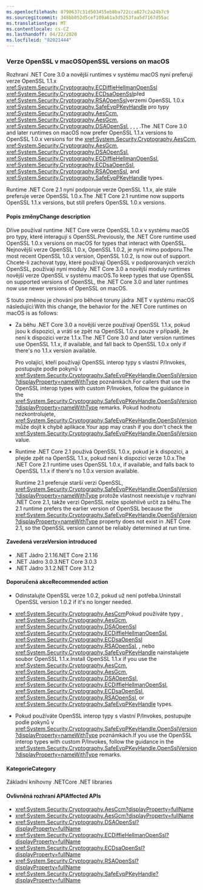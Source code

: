 ```yaml
---
ms.openlocfilehash: 8790637c31d503455eb8ba722cca827c2a24b7c9
ms.sourcegitcommit: 348bb052d5cef109a61a3d5253faa5d7167d55ac
ms.translationtype: MT
ms.contentlocale: cs-CZ
ms.lasthandoff: 04/22/2020
ms.locfileid: "82021444"
---
```

### <a name="openssl-versions-on-macos"></a><span data-ttu-id="98402-101">Verze OpenSSL v macOS</span><span class="sxs-lookup"><span data-stu-id="98402-101">OpenSSL versions on macOS</span></span>

<span data-ttu-id="98402-102">Rozhraní .NET Core 3.0 a novější runtimes v systému macOS nyní preferují verze OpenSSL 1.1.x <xref:System.Security.Cryptography.ECDiffieHellmanOpenSsl> <xref:System.Security.Cryptography.ECDsaOpenSsl>před <xref:System.Security.Cryptography.RSAOpenSsl>verzemi OpenSSL 1.0.x <xref:System.Security.Cryptography.SafeEvpPKeyHandle> pro typy <xref:System.Security.Cryptography.AesCcm>, <xref:System.Security.Cryptography.AesGcm>, <xref:System.Security.Cryptography.DSAOpenSsl>, , , , .</span><span class="sxs-lookup"><span data-stu-id="98402-102">The .NET Core 3.0 and later runtimes on macOS now prefer OpenSSL 1.1.x versions to OpenSSL 1.0.x versions for the <xref:System.Security.Cryptography.AesCcm>, <xref:System.Security.Cryptography.AesGcm>, <xref:System.Security.Cryptography.DSAOpenSsl>, <xref:System.Security.Cryptography.ECDiffieHellmanOpenSsl>, <xref:System.Security.Cryptography.ECDsaOpenSsl>, <xref:System.Security.Cryptography.RSAOpenSsl>, and <xref:System.Security.Cryptography.SafeEvpPKeyHandle> types.</span></span>

<span data-ttu-id="98402-103">Runtime .NET Core 2.1 nyní podporuje verze OpenSSL 1.1.x, ale stále preferuje verze OpenSSL 1.0.x.</span><span class="sxs-lookup"><span data-stu-id="98402-103">The .NET Core 2.1 runtime now supports OpenSSL 1.1.x versions, but still prefers OpenSSL 1.0.x versions.</span></span>

#### <a name="change-description"></a><span data-ttu-id="98402-104">Popis změny</span><span class="sxs-lookup"><span data-stu-id="98402-104">Change description</span></span>

<span data-ttu-id="98402-105">Dříve používal runtime .NET Core verze OpenSSL 1.0.x v systému macOS pro typy, které interagují s OpenSSL.</span><span class="sxs-lookup"><span data-stu-id="98402-105">Previously, the .NET Core runtime used OpenSSL 1.0.x versions on macOS for types that interact with OpenSSL.</span></span> <span data-ttu-id="98402-106">Nejnovější verze OpenSSL 1.0.x, OpenSSL 1.0.2, je nyní mimo podporu.</span><span class="sxs-lookup"><span data-stu-id="98402-106">The most recent OpenSSL 1.0.x version, OpenSSL 1.0.2, is now out of support.</span></span> <span data-ttu-id="98402-107">Chcete-li zachovat typy, které používají OpenSSL v podporovaných verzích OpenSSL, používají nyní moduly .NET Core 3.0 a novější moduly runtimes novější verze OpenSSL v systému macOS.</span><span class="sxs-lookup"><span data-stu-id="98402-107">To keep types that use OpenSSL on supported versions of OpenSSL, the .NET Core 3.0 and later runtimes now use newer versions of OpenSSL on macOS.</span></span>

<span data-ttu-id="98402-108">S touto změnou je chování pro běhové toruny jádra .NET v systému macOS následující:</span><span class="sxs-lookup"><span data-stu-id="98402-108">With this change, the behavior for the .NET Core runtimes on macOS is as follows:</span></span>

- <span data-ttu-id="98402-109">Za běhu .NET Core 3.0 a novější verze používají OpenSSL 1.1.x, pokud jsou k dispozici, a vrátí se zpět na OpenSSL 1.0.x pouze v případě, že není k dispozici verze 1.1.x.</span><span class="sxs-lookup"><span data-stu-id="98402-109">The .NET Core 3.0 and later version runtimes use OpenSSL 1.1.x, if available, and fall back to OpenSSL 1.0.x only if there's no 1.1.x version available.</span></span>

  <span data-ttu-id="98402-110">Pro volající, kteří používají OpenSSL interop typy s vlastní P/Invokes, postupujte podle pokynů v <xref:System.Security.Cryptography.SafeEvpPKeyHandle.OpenSslVersion?displayProperty=nameWithType> poznámkách.</span><span class="sxs-lookup"><span data-stu-id="98402-110">For callers that use the OpenSSL interop types with custom P/Invokes, follow the guidance in the <xref:System.Security.Cryptography.SafeEvpPKeyHandle.OpenSslVersion?displayProperty=nameWithType> remarks.</span></span> <span data-ttu-id="98402-111">Pokud hodnotu nezkontrolujete, <xref:System.Security.Cryptography.SafeEvpPKeyHandle.OpenSslVersion> může dojít k chybě aplikace.</span><span class="sxs-lookup"><span data-stu-id="98402-111">Your app may crash if you don't check the <xref:System.Security.Cryptography.SafeEvpPKeyHandle.OpenSslVersion> value.</span></span>

- <span data-ttu-id="98402-112">Runtime .NET Core 2.1 používá OpenSSL 1.0.x, pokud je k dispozici, a přejde zpět na OpenSSL 1.1.x, pokud není k dispozici verze 1.0.x.</span><span class="sxs-lookup"><span data-stu-id="98402-112">The .NET Core 2.1 runtime uses OpenSSL 1.0.x, if available, and falls back to OpenSSL 1.1.x if there's no 1.0.x version available.</span></span>

  <span data-ttu-id="98402-113">Runtime 2.1 preferuje starší verzi OpenSSL, <xref:System.Security.Cryptography.SafeEvpPKeyHandle.OpenSslVersion?displayProperty=nameWithType> protože vlastnost neexistuje v rozhraní .NET Core 2.1, takže verzi OpenSSL nelze spolehlivě určit za běhu.</span><span class="sxs-lookup"><span data-stu-id="98402-113">The 2.1 runtime prefers the earlier version of OpenSSL because the <xref:System.Security.Cryptography.SafeEvpPKeyHandle.OpenSslVersion?displayProperty=nameWithType> property does not exist in .NET Core 2.1, so the OpenSSL version cannot be reliably determined at run time.</span></span>

#### <a name="version-introduced"></a><span data-ttu-id="98402-114">Zavedená verze</span><span class="sxs-lookup"><span data-stu-id="98402-114">Version introduced</span></span>

- <span data-ttu-id="98402-115">.NET Jádro 2.1.16</span><span class="sxs-lookup"><span data-stu-id="98402-115">.NET Core 2.1.16</span></span>
- <span data-ttu-id="98402-116">.NET Jádro 3.0.3</span><span class="sxs-lookup"><span data-stu-id="98402-116">.NET Core 3.0.3</span></span>
- <span data-ttu-id="98402-117">.NET Jádro 3.1.2</span><span class="sxs-lookup"><span data-stu-id="98402-117">.NET Core 3.1.2</span></span>

#### <a name="recommended-action"></a><span data-ttu-id="98402-118">Doporučená akce</span><span class="sxs-lookup"><span data-stu-id="98402-118">Recommended action</span></span>

- <span data-ttu-id="98402-119">Odinstalujte OpenSSL verze 1.0.2, pokud už není potřeba.</span><span class="sxs-lookup"><span data-stu-id="98402-119">Uninstall OpenSSL version 1.0.2 if it's no longer needed.</span></span>

- <span data-ttu-id="98402-120"><xref:System.Security.Cryptography.AesCcm>Pokud používáte typy , <xref:System.Security.Cryptography.AesGcm>, <xref:System.Security.Cryptography.DSAOpenSsl> <xref:System.Security.Cryptography.ECDiffieHellmanOpenSsl>, <xref:System.Security.Cryptography.ECDsaOpenSsl> <xref:System.Security.Cryptography.RSAOpenSsl>, , nebo <xref:System.Security.Cryptography.SafeEvpPKeyHandle> nainstalujete soubor OpenSSL 1.1.x.</span><span class="sxs-lookup"><span data-stu-id="98402-120">Install OpenSSL 1.1.x if you use the <xref:System.Security.Cryptography.AesCcm>, <xref:System.Security.Cryptography.AesGcm>, <xref:System.Security.Cryptography.DSAOpenSsl>, <xref:System.Security.Cryptography.ECDiffieHellmanOpenSsl>, <xref:System.Security.Cryptography.ECDsaOpenSsl>, <xref:System.Security.Cryptography.RSAOpenSsl>, or <xref:System.Security.Cryptography.SafeEvpPKeyHandle> types.</span></span>

- <span data-ttu-id="98402-121">Pokud používáte OpenSSL interop typy s vlastní P/Invokes, postupujte podle pokynů v <xref:System.Security.Cryptography.SafeEvpPKeyHandle.OpenSslVersion?displayProperty=nameWithType> poznámkách.</span><span class="sxs-lookup"><span data-stu-id="98402-121">If you use the OpenSSL interop types with custom P/Invokes, follow the guidance in the <xref:System.Security.Cryptography.SafeEvpPKeyHandle.OpenSslVersion?displayProperty=nameWithType> remarks.</span></span>

#### <a name="category"></a><span data-ttu-id="98402-122">Kategorie</span><span class="sxs-lookup"><span data-stu-id="98402-122">Category</span></span>

<span data-ttu-id="98402-123">Základní knihovny .NET</span><span class="sxs-lookup"><span data-stu-id="98402-123">Core .NET libraries</span></span>

#### <a name="affected-apis"></a><span data-ttu-id="98402-124">Ovlivněná rozhraní API</span><span class="sxs-lookup"><span data-stu-id="98402-124">Affected APIs</span></span>

- <xref:System.Security.Cryptography.AesCcm?displayProperty=fullName>
- <xref:System.Security.Cryptography.AesGcm?displayProperty=fullName>
- <xref:System.Security.Cryptography.DSAOpenSsl?displayProperty=fullName>
- <xref:System.Security.Cryptography.ECDiffieHellmanOpenSsl?displayProperty=fullName>
- <xref:System.Security.Cryptography.ECDsaOpenSsl?displayProperty=fullName>
- <xref:System.Security.Cryptography.RSAOpenSsl?displayProperty=fullName>
- <xref:System.Security.Cryptography.SafeEvpPKeyHandle?displayProperty=fullName>

<!--

### Affected APIs

- `T:System.Security.Cryptography.AesCcm``
- `T:System.Security.Cryptography.AesGcm`
- `T:System.Security.Cryptography.DSAOpenSsl`
- `T:System.Security.Cryptography.ECDiffieHellmanOpenSsl`
- `T:System.Security.Cryptography.ECDsaOpenSsl`
- `T:System.Security.Cryptography.RSAOpenSsl`
- `T:System.Security.Cryptography.SafeEvpPKeyHandle`

-->
